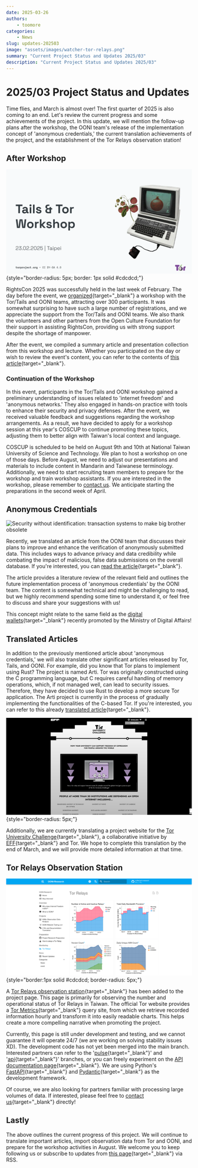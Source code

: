 ```yaml
---
date: 2025-03-26
authors:
    - toomore
categories:
    - News
slug: updates-202503
image: "assets/images/watcher-tor-relays.png"
summary: "Current Project Status and Updates 2025/03"
description: "Current Project Status and Updates 2025/03"
---
```

# 2025/03 Project Status and Updates

Time flies, and March is almost over! The first quarter of 2025 is also coming to an end. Let's review the current progress and some achievements of the project. In this update, we will mention the follow-up plans after the workshop, the OONI team's release of the implementation concept of 'anonymous credentials,' the current translation achievements of the project, and the establishment of the Tor Relays observation station!

<!-- more -->

## After Workshop

![](./assets/images/tor-tails-workshop-slide.webp){style="border-radius: 5px; border: 1px solid #cdcdcd;"}

RightsCon 2025 was successfully held in the last week of February. The day before the event, we [organized](./rightscon25-pre-event.md){target="_blank"} a workshop with the Tor/Tails and OONI teams, attracting over 300 participants. It was somewhat surprising to have such a large number of registrations, and we appreciate the support from the Tor/Tails and OONI teams. We also thank the volunteers and other partners from the Open Culture Foundation for their support in assisting RightsCon, providing us with strong support despite the shortage of manpower.

After the event, we compiled a summary article and presentation collection from this workshop and lecture. Whether you participated on the day or wish to review the event's content, you can refer to the contents of [this article](./rightscon25-tor-tails-ooni-after.md){target="_blank"}.

### Continuation of the Workshop

In this event, participants in the Tor/Tails and OONI workshop gained a preliminary understanding of issues related to 'internet freedom' and 'anonymous networks.' They also engaged in hands-on practice with tools to enhance their security and privacy defenses. After the event, we received valuable feedback and suggestions regarding the workshop arrangements. As a result, we have decided to apply for a workshop session at this year's COSCUP to continue promoting these topics, adjusting them to better align with Taiwan's local context and language.

COSCUP is scheduled to be held on August 9th and 10th at National Taiwan University of Science and Technology. We plan to host a workshop on one of those days. Before August, we need to adjust our presentations and materials to include content in Mandarin and Taiwanese terminology. Additionally, we need to start recruiting team members to prepare for the workshop and train workshop assistants. If you are interested in the workshop, please remember to [contact us](../../contact.md). We anticipate starting the preparations in the second week of April.

## Anonymous Credentials

![Security without identification: transaction systems to make big brother obsolete](https://ooni.org/post/2025-probe-security-without-identification/images/chaum.png)

Recently, we translated an article from the OONI team that discusses their plans to improve and enhance the verification of anonymously submitted data. This includes ways to advance privacy and data credibility while combating the impact of malicious, false data submissions on the overall database. If you're interested, you can [read the article](https://anoni.net/docs/blog/2025/03/2025-probe-security-without-identification/){target="_blank"}.

The article provides a literature review of the relevant field and outlines the future implementation process of 'anonymous credentials' by the OONI team. The content is somewhat technical and might be challenging to read, but we highly recommend spending some time to understand it, or feel free to discuss and share your suggestions with us!

This concept might relate to the same field as the [digital wallets](https://wallet.gov.tw/){target="_blank"} recently promoted by the Ministry of Digital Affairs!

## Translated Articles

In addition to the previously mentioned article about 'anonymous credentials,' we will also translate other significant articles released by Tor, Tails, and OONI. For example, did you know that Tor plans to implement using Rust? The project is named Arti. Tor was originally constructed using the C programming language, but C requires careful handling of memory operations, which, if not managed well, can lead to security issues. Therefore, they have decided to use Rust to develop a more secure Tor application. The Arti project is currently in the process of gradually implementing the functionalities of the C-based Tor. If you're interested, you can refer to this already [translated article](https://anoni.net/docs/blog/2025/03/arti_1_4_1_released/){target="_blank"}.

![EFF, Tor University](./assets/images/eff-tor-university.png){style="border-radius: 5px;"}

Additionally, we are currently translating a project website for the [Tor University Challenge](https://toruniversity.eff.org/){target="_blank"}, a collaborative initiative by [EFF](https://www.eff.org/){target="_blank"} and Tor. We hope to complete this translation by the end of March, and we will provide more detailed information at that time.

## Tor Relays Observation Station

![Tor Relays Observation Station](./assets/images/watcher-tor-relays.png){style="border:1px solid #cdcdcd; border-radius: 5px;"}

A [Tor Relays observation station](../../watcher-tor-relays.md){target="_blank"} has been added to the project page. This page is primarily for observing the number and operational status of Tor Relays in Taiwan. The official Tor website provides a [Tor Metrics](https://metrics.torproject.org/){target="_blank"} query site, from which we retrieve recorded information hourly and transform it into easily readable charts. This helps create a more compelling narrative when promoting the project.

Currently, this page is still under development and testing, and we cannot guarantee it will operate 24/7 (we are working on solving stability issues XD). The development code has not yet been merged into the main branch. Interested partners can refer to the '[pulse](https://github.com/anoni-net/docs/compare/main...pulse?expand=1){target="_blank"}' and '[api](https://github.com/anoni-net/docs/compare/main...api?expand=1){target="_blank"}' branches, or you can freely experiment on the [API documentation page](https://tor-watcher.toomore.net/api/docs){target="_blank"}. We are using Python's [FastAPI](https://fastapi.tiangolo.com/){target="_blank"} and [Pydantic](https://docs.pydantic.dev/latest/){target="_blank"} as the development framework.

Of course, we are also looking for partners familiar with processing large volumes of data. If interested, please feel free to [contact us](../../contact.md){target="_blank"} directly!

## Lastly

The above outlines the current progress of this project. We will continue to translate important articles, import observation data from Tor and OONI, and prepare for the workshop activities in August. We welcome you to keep following us or subscribe to updates from [this page](../index.md){target="_blank"} via RSS.
